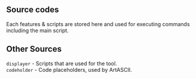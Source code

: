 ## Source codes
Each features & scripts are stored here and used for executing commands
including the main script.


## Other Sources
`displayer` - Scripts that are used for the tool.   
`codeholder` - Code placeholders, used by ArtASCII.